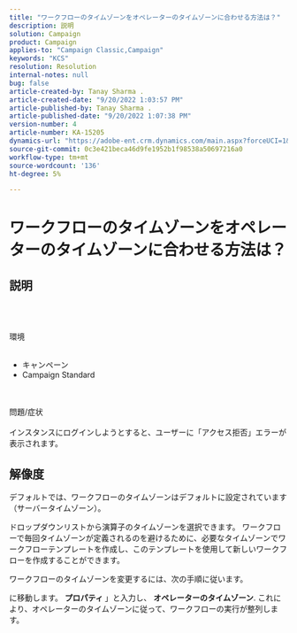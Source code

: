 ```yaml
---
title: "ワークフローのタイムゾーンをオペレーターのタイムゾーンに合わせる方法は？"
description: 説明
solution: Campaign
product: Campaign
applies-to: "Campaign Classic,Campaign"
keywords: "KCS"
resolution: Resolution
internal-notes: null
bug: false
article-created-by: Tanay Sharma .
article-created-date: "9/20/2022 1:03:57 PM"
article-published-by: Tanay Sharma .
article-published-date: "9/20/2022 1:07:38 PM"
version-number: 4
article-number: KA-15205
dynamics-url: "https://adobe-ent.crm.dynamics.com/main.aspx?forceUCI=1&pagetype=entityrecord&etn=knowledgearticle&id=90b4efae-e438-ed11-9db1-002248086735"
source-git-commit: 0c3e421beca46d9fe1952b1f98538a50697216a0
workflow-type: tm+mt
source-wordcount: '136'
ht-degree: 5%

---
```


# ワークフローのタイムゾーンをオペレーターのタイムゾーンに合わせる方法は？

## 説明

<br><br><br>環境<br><br>
- キャンペーン
- Campaign Standard



<br><br>問題/症状<br><br>
インスタンスにログインしようとすると、ユーザーに「アクセス拒否」エラーが表示されます。


## 解像度






デフォルトでは、ワークフローのタイムゾーンはデフォルトに設定されています（サーバータイムゾーン）。



ドロップダウンリストから演算子のタイムゾーンを選択できます。 ワークフローで毎回タイムゾーンが定義されるのを避けるために、必要なタイムゾーンでワークフローテンプレートを作成し、このテンプレートを使用して新しいワークフローを作成することができます。



ワークフローのタイムゾーンを変更するには、次の手順に従います。



に移動します。 <b>プロパティ </b>」と入力し、 <b>オペレーターのタイムゾーン</b>. これにより、オペレーターのタイムゾーンに従って、ワークフローの実行が整列します。



